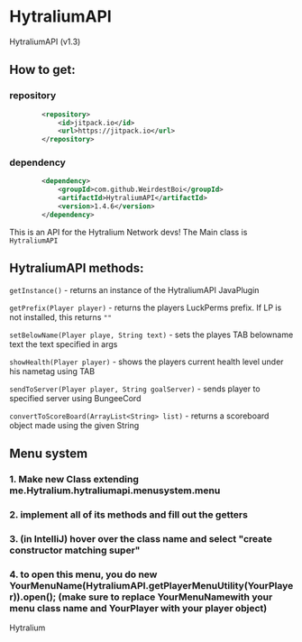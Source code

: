# HytraliumAPI
HytraliumAPI (v1.3)

## How to get:

### repository
```xml
        <repository>
            <id>jitpack.io</id>
            <url>https://jitpack.io</url>
        </repository>
```
### dependency
```xml
        <dependency>
            <groupId>com.github.WeirdestBoi</groupId>
            <artifactId>HytraliumAPI</artifactId>
            <version>1.4.6</version>
        </dependency>
```


This is an API for the Hytralium Network devs! The Main class is `HytraliumAPI`

## HytraliumAPI methods:
`getInstance()` - returns an instance of the HytraliumAPI JavaPlugin

`getPrefix(Player player)` - returns the players LuckPerms prefix. If LP is not installed, this returns `""`

`setBelowName(Player playe, String text)` - sets the playes TAB belowname text the text specified in args

`showHealth(Player player)` - shows the players current health level under his nametag using TAB

`sendToServer(Player player, String goalServer)` - sends player to specified server using BungeeCord

`convertToScoreBoard(ArrayList<String> list)` - returns a scoreboard object made using the given String

## Menu system
### 1. Make new Class extending me.Hytralium.hytraliumapi.menusystem.menu
### 2. implement all of its methods and fill out the getters
### 3. (in IntelliJ) hover over the class name and select "create constructor matching super"
### 4. to open this menu, you do new YourMenuName(HytraliumAPI.getPlayerMenuUtility(YourPlayer)).open(); (make sure to replace YourMenuNamewith your menu class name and YourPlayer with your player object)

Hytralium

